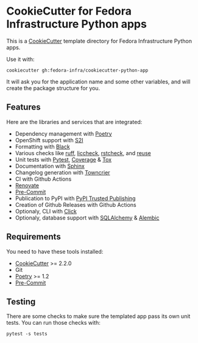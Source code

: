 # CookieCutter for Fedora Infrastructure Python apps

This is a [CookieCutter](https://cookiecutter.readthedocs.io) template directory for
Fedora Infrastructure Python apps.

Use it with:
```
cookiecutter gh:fedora-infra/cookiecutter-python-app
```

It will ask you for the application name and some other variables, and will create the package
structure for you.


## Features

Here are the libraries and services that are integrated:

- Dependency management with [Poetry](https://python-poetry.org/)
- OpenShift support with [S2I](https://github.com/sclorg/s2i-python-container)
- Formatting with [Black](https://github.com/psf/black)
- Various checks like [ruff](https://beta.ruff.rs),
  [liccheck](https://github.com/dhatim/python-license-check),
  [rstcheck](https://github.com/myint/rstcheck), and
  [reuse](https://reuse.software/)
- Unit tests with [Pytest](https://pytest.org/), [Coverage](https://coverage.readthedocs.io)
  & [Tox](tox.readthedocs.io/)
- Documentation with [Sphinx](https://www.sphinx-doc.org/)
- Changelog generation with [Towncrier](https://towncrier.readthedocs.io/)
- CI with Github Actions
- [Renovate](https://github.com/apps/renovate)
- [Pre-Commit](https://pre-commit.com/)
- Publication to PyPI with [PyPI Trusted Publishing](https://packaging.python.org/en/latest/guides/publishing-package-distribution-releases-using-github-actions-ci-cd-workflows/)
- Creation of Github Releases with Github Actions
- Optionaly, CLI with [Click](click.palletsprojects.com/)
- Optionaly, database support with [SQLAlchemy](https://www.sqlalchemy.org/)
  & [Alembic](https://alembic.sqlalchemy.org)


## Requirements

You need to have these tools installed:
- [CookieCutter](https://cookiecutter.readthedocs.io/) >= 2.2.0
- Git
- [Poetry](https://python-poetry.org/) >= 1.2
- [Pre-Commit](https://pre-commit.com/)


## Testing

There are some checks to make sure the templated app pass its own unit tests.
You can run those checks with:

```
pytest -s tests
```
